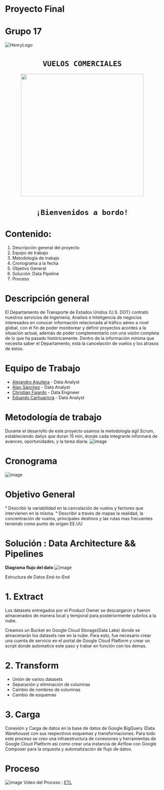# Proyecto Final
  # Grupo 17

![HenryLogo](https://d31uz8lwfmyn8g.cloudfront.net/Assets/logo-henry-white-lg.png)

# <h1 align="center">**`VUELOS COMERCIALES`**</h1>

<p align="center">
<img src="https://images-wixmp-ed30a86b8c4ca887773594c2.wixmp.com/f/bc0a4715-c860-464f-88e4-3045f9106b4c/d8kgg6n-59fc17d1-aad2-47f0-b036-2a7c522dd403.png?token=eyJ0eXAiOiJKV1QiLCJhbGciOiJIUzI1NiJ9.eyJzdWIiOiJ1cm46YXBwOjdlMGQxODg5ODIyNjQzNzNhNWYwZDQxNWVhMGQyNmUwIiwiaXNzIjoidXJuOmFwcDo3ZTBkMTg4OTgyMjY0MzczYTVmMGQ0MTVlYTBkMjZlMCIsIm9iaiI6W1t7InBhdGgiOiJcL2ZcL2JjMGE0NzE1LWM4NjAtNDY0Zi04OGU0LTMwNDVmOTEwNmI0Y1wvZDhrZ2c2bi01OWZjMTdkMS1hYWQyLTQ3ZjAtYjAzNi0yYTdjNTIyZGQ0MDMucG5nIn1dXSwiYXVkIjpbInVybjpzZXJ2aWNlOmZpbGUuZG93bmxvYWQiXX0.G6xjMhhhbjE4SigACvtsuhQDCWDfAMHqSFvVTdQl8mk"   
height="400">
</p>

# <h1 align="center">**`¡Bienvenidos a bordo!`**</h1>

# Contenido:

1. Descripción general del proyecto
2. Equipo de trabajo
3. Metodología de trabajo
4. Cronograma a la fecha
5. Objetivo General
6. Solución: Data Pipeline
7. Proceso


# Descripción general

El Departamento de Transporte de Estados Unidos (U.S. DOT) contrató nuestros servicios de Ingenieria, Analisis e Inteligencia de negocios interesados en conocer información relacionada al tráfico aéreo a nivel global, con el fin de poder monitorear y definir proyectos acordes a la situación actual, además de poder complementarlo con una visión completa de lo que ha pasado históricamente. Dentro de la información mínima que necesita saber el Departamento, está la cancelación de vuelos y los atrasos de éstos.

# Equipo de Trabajo

* [Alejandro Aguilera](https://www.linkedin.com/in/alejandroaguilerawilches/) - Data Analyst 
* [Alan Sánchez](https://github.com/MRXWallace) - Data Analyst
* [Christian Fajardo](https://www.linkedin.com/in/christian-fajardo-338929241/) - Data Engineer
* [Eduardo Carhuaricra](https://www.linkedin.com/in/carlos-eduardo-carhuaricra-jaimes-9b1422197/) - Data Analyst 


# Metodología de trabajo
Durante el desarrollo de este proyecto usamos la metodología ágil Scrum, estableciendo dailys que duran 15 min, donde cada integrante informará de avances, oportunidades, y la tarea diaria.
![image](https://user-images.githubusercontent.com/104389347/198344499-646b5510-685a-4707-9c84-0f5dcb11d7a0.png)


# Cronograma

![image](https://user-images.githubusercontent.com/104389347/198348076-21c5938b-bb61-4a8a-8185-51416eadb39c.png)

# Objetivo General
° Describir la variabilidad en la cancelación de vuelos y factores que intervienen en la misma.
° Describir a través de mapas la realidad, la concentración de vuelos, principales destinos y las rutas mas frecuentes teniendo como punto de origen EE.UU

# Solución : Data Architecture && Pipelines

**Diagrama flujo del dato**
![image](https://user-images.githubusercontent.com/104389347/198344913-8343485f-ceda-4245-b1f3-7c0fa83eea99.png)

Estructura de Datos End-to-End 

# 1. Extract 

Los datasets entregados por el Product Owner se descargaron y fueron almacenados de manera local y temporal para posteriormente subirlos a la nube.

Creamos un Bucket en Google Cloud Storage(Data Lake) donde se almacenarán los datasets raw en la nube. Para esto, fue necesario crear una cuenta de servicio en el portal de Google Cloud Platform y crear un script donde automatice este paso y trabar en función con los demas.

# 2. Transform
* Unión de varios datasets
* Separación y eliminación de columnas
* Cambio de nombres de columnas
* Cambio de esquemas

# 3. Carga 
Conexión y Carga de datos en la base de datos de Google BigQuery (Data Warehouse) con sus respectivos esquemas y transformaciones. 
Para todo este proceso se creo una infraestructura de conexiones y herramientas de Google Cloud Platform asi como crear una instancia de Airflow con Google Composer para la orquesta y automatización de flujo de datos.

# Proceso
![image](https://user-images.githubusercontent.com/104389347/198345324-2374ecbd-0e4e-4b5e-9cd5-912ae0316ed7.png)
Video del Proceso : [ETL](https://github.com/Christiancarlosf/Proyecto-FINAL/blob/main/images/ETLPROCESS.mp4)







